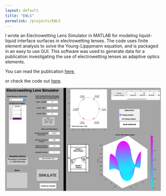 ```yaml
---
layout: default
title: "EWLS"
permalink: /projects/EWLS
---
```

I wrote an Electrowetting Lens Simulator in MATLAB for modeling liquid-liquid interface surfaces in electrowetting lenses. The code uses finite element analysis to solve the Young-Lipppmann equation, and is packaged in an easy to use GUI. This software was used to generate data for a publication investigating the use of electrowetting lenses as adaptive optics elements. 

You can read the publication [here](https://opg.optica.org/oe/fulltext.cfm?uri=oe-25-25-31451&id=379230),

or check the code out [here](https://github.com/ConMark/Electrowetting-Lens-Simulator).

<img src="../assets/EWLS.png" class="center" alt="EWLS GUI" width="600"/>